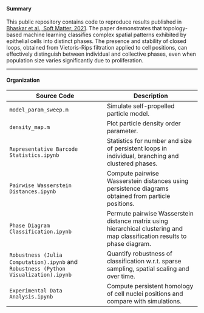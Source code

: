 #### Summary

This public repository contains code to reproduce results published in [Bhaskar et al., Soft Matter, 2021](https://doi.org/10.1039/D1SM00072A "DOI: 10.1039/D1SM00072A"). The paper demonstrates that topology-based machine learning classifies complex spatial patterns exhibited by epithelial cells into distinct phases. The presence and stability of closed loops, obtained from Vietoris-Rips filtration applied to cell positions, can effectively distinguish between individual and collective phases, even when population size varies significantly due to proliferation.

---

#### Organization

| Source Code | Description |
|--|--|
| `model_param_sweep.m` | Simulate self-propelled particle model. |
| `density_map.m` | Plot particle density order parameter. |
| `Representative Barcode Statistics.ipynb` | Statistics for number and size of persistent loops in individual, branching and clustered phases. |
| `Pairwise Wasserstein Distances.ipynb` | Compute pairwise Wasserstein distances using persistence diagrams obtained from particle positions. |
| `Phase Diagram Classification.ipynb` | Permute pairwise Wasserstein distance matrix using hierarchical clustering and map classification results to phase diagram. |
| `Robustness (Julia Computation).ipynb` and `Robustness (Python Visualization).ipynb` | Quantify robustness of classification w.r.t. sparse sampling, spatial scaling and over time. |
| `Experimental Data Analysis.ipynb` | Compute persistent homology of cell nuclei positions and compare with simulations. |
